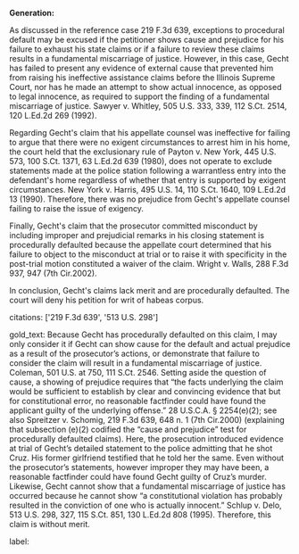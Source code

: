 **Generation:**



As discussed in the reference case 219 F.3d 639, exceptions to procedural default may be excused if the petitioner shows cause and prejudice for his failure to exhaust his state claims or if a failure to review these claims results in a fundamental miscarriage of justice. However, in this case, Gecht has failed to present any evidence of external cause that prevented him from raising his ineffective assistance claims before the Illinois Supreme Court, nor has he made an attempt to show actual innocence, as opposed to legal innocence, as required to support the finding of a fundamental miscarriage of justice. Sawyer v. Whitley, 505 U.S. 333, 339, 112 S.Ct. 2514, 120 L.Ed.2d 269 (1992).

Regarding Gecht's claim that his appellate counsel was ineffective for failing to argue that there were no exigent circumstances to arrest him in his home, the court held that the exclusionary rule of Payton v. New York, 445 U.S. 573, 100 S.Ct. 1371, 63 L.Ed.2d 639 (1980), does not operate to exclude statements made at the police station following a warrantless entry into the defendant's home regardless of whether that entry is supported by exigent circumstances. New York v. Harris, 495 U.S. 14, 110 S.Ct. 1640, 109 L.Ed.2d 13 (1990). Therefore, there was no prejudice from Gecht's appellate counsel failing to raise the issue of exigency.

Finally, Gecht's claim that the prosecutor committed misconduct by including improper and prejudicial remarks in his closing statement is procedurally defaulted because the appellate court determined that his failure to object to the misconduct at trial or to raise it with specificity in the post-trial motion constituted a waiver of the claim. Wright v. Walls, 288 F.3d 937, 947 (7th Cir.2002).

In conclusion, Gecht's claims lack merit and are procedurally defaulted. The court will deny his petition for writ of habeas corpus. 

citations: ['219 F.3d 639', '513 U.S. 298']

gold_text: Because Gecht has procedurally defaulted on this claim, I may only consider it if Gecht can show cause for the default and actual prejudice as a result of the prosecutor’s actions, or demonstrate that failure to consider the claim will result in a fundamental miscarriage of justice. Coleman, 501 U.S. at 750, 111 S.Ct. 2546. Setting aside the question of cause, a showing of prejudice requires that “the facts underlying the claim would be sufficient to establish by clear and convincing evidence that but for constitutional error, no reasonable factfinder could have found the applicant guilty of the underlying offense.” 28 U.S.C.A. § 2254(e)(2); see also Spreitzer v. Schomig, 219 F.3d 639, 648 n. 1 (7th Cir.2000) (explaining that subsection (e)(2) codified the “cause and prejudice” test for procedurally defaulted claims). Here, the prosecution introduced evidence at trial of Gecht’s detailed statement to the police admitting that he shot Cruz. His former girlfriend testified that he told her the same. Even without the prosecutor’s statements, however improper they may have been, a reasonable factfinder could have found Gecht guilty of Cruz’s murder. Likewise, Gecht cannot show that a fundamental miscarriage of justice has occurred because he cannot show “a constitutional violation has probably resulted in the conviction of one who is actually innocent.” Schlup v. Delo, 513 U.S. 298, 327, 115 S.Ct. 851, 130 L.Ed.2d 808 (1995). Therefore, this claim is without merit.

label: 